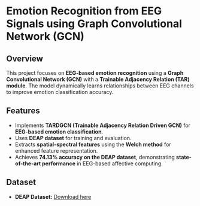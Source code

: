 # Emotion Recognition from EEG Signals using Graph Convolutional Network (GCN)

## Overview  
This project focuses on **EEG-based emotion recognition** using a **Graph Convolutional Network (GCN)** with a **Trainable Adjacency Relation (TAR) module**. The model dynamically learns relationships between EEG channels to improve emotion classification accuracy.  

## Features  
- Implements **TARDGCN (Trainable Adjacency Relation Driven GCN)** for **EEG-based emotion classification**.  
- Uses **DEAP dataset** for training and evaluation.  
- Extracts **spatial-spectral features** using the **Welch method** for enhanced feature representation.  
- Achieves **74.13% accuracy on the DEAP dataset**, demonstrating **state-of-the-art performance** in EEG-based affective computing.  

## Dataset  
- **DEAP Dataset:** [Download here](https://drive.google.com/drive/u/0/folders/1l32u6q3LD1KlG5huUyOGY6G38jOBc21O)  


